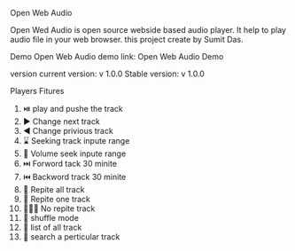 Open Web Audio


Open Wed Audio is open source webside based audio player. It help to play audio file in your web browser. this project create by Sumit Das.

Demo
Open Web Audio demo link: Open Web Audio Demo

version
current version: v 1.0.0
Stable version: v 1.0.0

Players Fitures
1. ⏯️ play and pushe the track
2. ▶️ Change next track
3. ◀️ Change privious track
4. ⌛ Seeking track inpute range
5. 📢 Volume seek inpute range
6. ⏭️ Forword tack 30 minite
7. ⏮️ Backword track 30 minite
8. 🔁 Repite all track
9. 🔂 Repite one track
10. 🙅‍♀️🔁 No repite track
11. 🔀 shuffle mode
12. 📜 list of all track
13. 🔎 search a perticular track